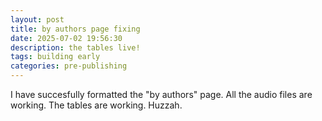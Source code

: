 ```yaml
---
layout: post
title: by authors page fixing
date: 2025-07-02 19:56:30
description: the tables live!
tags: building early
categories: pre-publishing
---
```


I have succesfully formatted the "by authors" page. All the audio files are working. The tables are working. Huzzah.
